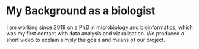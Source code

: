 # My Background as a biologist

I am working since 2019 on a PhD in microbiology and bioinformatics, which was my first contact with data analysis and vizualisation.
We produced a short video to explain simply the goals and means of our project.

